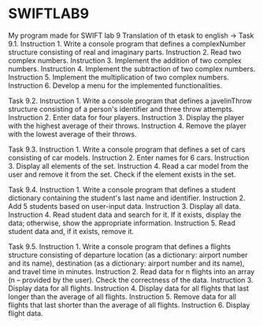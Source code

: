 # SWIFTLAB9
My program made for SWIFT lab 9
Translation of th etask to english ->
Task 9.1.
Instruction 1. Write a console program that defines a complexNumber structure consisting of real and imaginary parts.
Instruction 2. Read two complex numbers.
Instruction 3. Implement the addition of two complex numbers.
Instruction 4. Implement the subtraction of two complex numbers.
Instruction 5. Implement the multiplication of two complex numbers.
Instruction 6. Develop a menu for the implemented functionalities.

Task 9.2.
Instruction 1. Write a console program that defines a javelinThrow structure consisting of a person's identifier and three throw attempts.
Instruction 2. Enter data for four players.
Instruction 3. Display the player with the highest average of their throws.
Instruction 4. Remove the player with the lowest average of their throws.

Task 9.3.
Instruction 1. Write a console program that defines a set of cars consisting of car models.
Instruction 2. Enter names for 6 cars.
Instruction 3. Display all elements of the set.
Instruction 4. Read a car model from the user and remove it from the set. Check if the element exists in the set.

Task 9.4.
Instruction 1. Write a console program that defines a student dictionary containing the student's last name and identifier.
Instruction 2. Add 5 students based on user-input data.
Instruction 3. Display all data.
Instruction 4. Read student data and search for it. If it exists, display the data; otherwise, show the appropriate information.
Instruction 5. Read student data and, if it exists, remove it.

Task 9.5.
Instruction 1. Write a console program that defines a flights structure consisting of departure location (as a dictionary: airport number and its name), destination (as a dictionary: airport number and its name), and travel time in minutes.
Instruction 2. Read data for n flights into an array (n – provided by the user). Check the correctness of the data.
Instruction 3. Display data for all flights.
Instruction 4. Display data for all flights that last longer than the average of all flights.
Instruction 5. Remove data for all flights that last shorter than the average of all flights.
Instruction 6. Display flight data.

